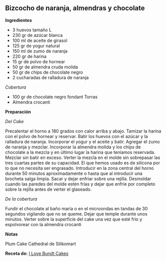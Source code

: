 ## Bizcocho de naranja, almendras y chocolate

**Ingredientes**

- 3 huevos tamaño L
- 230 gr de azúcar blanca
- 100 ml de aceite de girasol
- 125 gr de yogur natural
- 150 ml de zumo de naranja
- 220 gr de harina
- 15 gr de polvo de hornear
- 50 gr de almendra cruda molida
- 50 gr de chips de chocolate negro
- 2 cucharadas de ralladura de naranja

*Cobertura*

- 100 gr de chocolate negro fondant Torras
- Almendra crocanti

**Preparación**

*Del Cake*

 Precalentar el horno a 180 grados con calor arriba y abajo.
Tamizar la harina con el polvo de hornear y reservar.
Batir los huevos con el azúcar y la ralladura de naranja.
Incorporar el yogur y el aceite y batir. Agregar el zumo de naranja y mezclar.
Incorporar la almendra molida y los chips de chocolate a la mezcla y en último lugar la harina que teníamos reservada. Mezclar sin batir en exceso.
 Verter la mezcla en el molde sin sobrepasar las tres cuartas partes de su capacidad. El que hemos usado es de silicona por lo que no necesita ser engrasado.
 Introducir en la zona central del horno durante 50 minutos aproximadamente o hasta que al introducir una brocheta salga limpia.
Sacar y dejar enfriar sobre una rejilla. Desmoldar cuando las paredes del molde estén frías y dejar que enfríe por completo sobre la rejilla antes de verter el glaseado.

*De la cobertura*

Fundir el chocolate al baño maría o en el microondas en tandas de 30 segundos vigilando que no se queme.
 Dejar que temple durante unos minutos.
 Verter sobre la superficie del cake una vez que esté frío y espolvorear con la almendra crocanti

**Notas**

Plum Cake Cathedral de Silikomart

**Receta de:** [I Love Bundt Cakes](http://ilovebundtcakes.blogspot.com.es/2015/04/loaf-cake-de-naranja-almendras-y.html)
